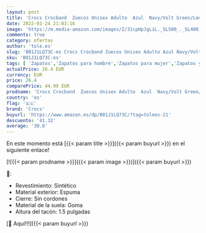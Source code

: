 ```yaml
---
layout: post
title: 'Crocs Crocband  Zuecos Unisex Adulto  Azul  Navy/Volt Green/Lemon   48/49 EU'
date: 2022-01-24 21:03:16
image: 'https://m.media-amazon.com/images/I/31cpHpJgLiL._SL500_._SL400_.jpg'
comments: true
category: ofertas
author: 'tole.es'
slug: 'B01J1LQ73C-es Crocs Crocband Zuecos Unisex Adulto Azul Navy/Volt...'
sku: 'B01J1LQ73C-es'
tags: [ 'Zapatos','Zapatos para hombre','Zapatos para mujer','Zapatos y complementos','Zuecos de mujer','Zuecos y mules de mujer','Zuecos y mules para hombre','crocs','zuecos', ]
actualPrice: 26.4 EUR
currency: EUR
price: 26.4
comparePrice: 44.99 EUR
prodname: 'Crocs Crocband  Zuecos Unisex Adulto  Azul  Navy/Volt Green/Lemon   48/49 EU'
country: 'es'
flag: '🇪🇸'
brand: 'Crocs'
buyurl: 'https://www.amazon.es/dp/B01J1LQ73C/?tag=tolees-21'
descuento: '41.32'
average: '30.8'
---
```


En este momento está [{{< param title >}}]({{< param buyurl >}}) en el siguiente enlace!

[![{{< param prodname >}}]({{< param image >}})]({{< param buyurl >}})

🔎:

- Revestimiento: Sintético
- Material exterior: Espuma
- Cierre: Sin cordones
- Material de la suela: Goma
- Altura del tacón: 1.5 pulgadas

[🛒 Aquí!!!]({{< param buyurl >}})
